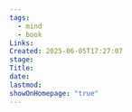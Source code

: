 ```yaml
---
tags:
  - mind
  - book
Links: 
Created: 2025-06-05T17:27:07
stage: 
Title: 
date: 
lastmod: 
showOnHomepage: "true"
---
```

